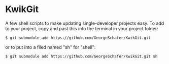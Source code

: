 # KwikGit

A few shell scripts to make updating single-developer projects easy. To add to your project, copy and past this into the terminal in your project folder:

```
$ git submodule add https://github.com/GeorgeSchafer/KwikGit.git
```

or to put into a filed named "sh" for "shell":

```
$ git submodule add https://github.com/GeorgeSchafer/KwikGit.git sh
```

